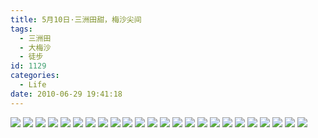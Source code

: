 ```yaml
---
title: 5月10日·三洲田甜，梅沙尖间
tags:
  - 三洲田
  - 大梅沙
  - 徒步
id: 1129
categories:
  - Life
date: 2010-06-29 19:41:18
---
```


![](/images/2008/01/02_yct004_9284.gif)
![](/images/2010/06/29_29_194118_12661.jpg)
![](/images/2010/06/29_29_194118_0_12662.jpg)
![](/images/2010/06/29_29_194118_1_12663.jpg)
![](/images/2010/06/29_29_194118_2_12664.jpg)
![](/images/2010/06/29_29_194118_3_12665.jpg)
![](/images/2010/06/29_29_194118_4_12666.jpg)
![](/images/2010/06/29_29_194118_5_12667.jpg)
![](/images/2010/06/29_29_194118_6_12668.jpg)
![](/images/2010/06/29_29_194118_7_12669.jpg)
![](/images/2010/06/29_29_194118_8_12670.jpg)
![](/images/2010/06/29_29_194118_9_12671.jpg)
![](/images/2010/06/29_29_194118_10_12672.jpg)
![](/images/2010/06/29_29_194118_11_12673.jpg)
![](/images/2010/06/29_29_194118_12_12674.jpg)
![](/images/2010/06/29_29_194118_13_12675.jpg)
![](/images/2010/06/29_29_194118_14_12676.jpg)
![](/images/2010/06/29_29_194118_15_12677.jpg)
![](/images/2010/06/29_29_194118_16_12678.jpg)
![](/images/2010/06/29_29_194118_17_12679.jpg)
![](/images/2010/06/29_29_194118_18_12680.jpg)
![](/images/2010/06/29_29_194118_19_12681.jpg)
![](/images/2010/06/29_29_194118_20_12682.jpg)
![](/images/2010/06/29_29_194118_21_12683.jpg)